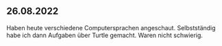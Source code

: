 ## 26.08.2022

Haben heute verschiedene Computersprachen angeschaut. Selbstständig habe ich dann Aufgaben über Turtle gemacht. Waren nicht schwierig.
